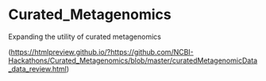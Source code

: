 # Curated_Metagenomics
Expanding the utility of curated metagenomics


(https://htmlpreview.github.io/?https://github.com/NCBI-Hackathons/Curated_Metagenomics/blob/master/curatedMetagenomicData_data_review.html)